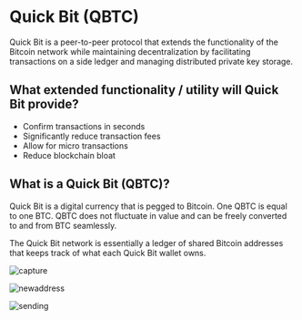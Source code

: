 Quick Bit (QBTC)
========

Quick Bit is a peer-to-peer protocol that extends the functionality of the Bitcoin network while maintaining decentralization by facilitating transactions on a side ledger and managing distributed private key storage.

What extended functionality / utility will Quick Bit provide?
----

- Confirm transactions in seconds
- Significantly reduce transaction fees
- Allow for micro transactions
- Reduce blockchain bloat

What is a Quick Bit (QBTC)?
----

Quick Bit is a digital currency that is pegged to Bitcoin. One QBTC is equal to one BTC. QBTC does not fluctuate in value and can be freely converted to and from BTC seamlessly.

The Quick Bit network is essentially a ledger of shared Bitcoin addresses that keeps track of what each Quick Bit wallet owns.

![capture](https://cloud.githubusercontent.com/assets/216207/5153293/75b4a5a8-71d5-11e4-84a6-a04a8fb1a0c4.PNG)

![newaddress](https://cloud.githubusercontent.com/assets/216207/5100745/b4cc5bc2-6f60-11e4-9429-9b60bbfe5b7d.PNG)

![sending](https://cloud.githubusercontent.com/assets/216207/5100744/b4ca1006-6f60-11e4-98d7-695987eae1c4.PNG)
